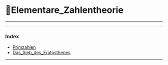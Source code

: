 # 📂Elementare_Zahlentheorie

---

---
 
### Index
- [Primzahlen](primzahlen)   
- [Das_Sieb_des_Eratosthenes](das_sieb_des_eratosthenes) 
 
---
